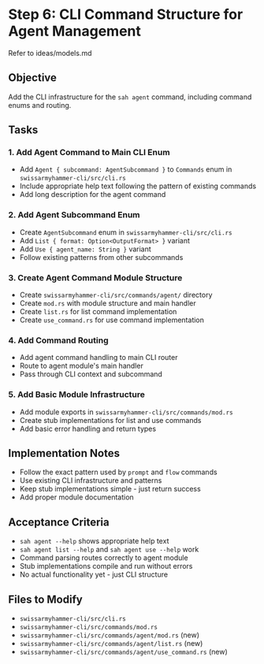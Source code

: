 # Step 6: CLI Command Structure for Agent Management

Refer to ideas/models.md

## Objective

Add the CLI infrastructure for the `sah agent` command, including command enums and routing.

## Tasks

### 1. Add Agent Command to Main CLI Enum
- Add `Agent { subcommand: AgentSubcommand }` to `Commands` enum in `swissarmyhammer-cli/src/cli.rs`
- Include appropriate help text following the pattern of existing commands
- Add long description for the agent command

### 2. Add Agent Subcommand Enum
- Create `AgentSubcommand` enum in `swissarmyhammer-cli/src/cli.rs`
- Add `List { format: Option<OutputFormat> }` variant
- Add `Use { agent_name: String }` variant
- Follow existing patterns from other subcommands

### 3. Create Agent Command Module Structure
- Create `swissarmyhammer-cli/src/commands/agent/` directory
- Create `mod.rs` with module structure and main handler
- Create `list.rs` for list command implementation
- Create `use_command.rs` for use command implementation

### 4. Add Command Routing
- Add agent command handling to main CLI router
- Route to agent module's main handler
- Pass through CLI context and subcommand

### 5. Add Basic Module Infrastructure
- Add module exports in `swissarmyhammer-cli/src/commands/mod.rs`
- Create stub implementations for list and use commands
- Add basic error handling and return types

## Implementation Notes

- Follow the exact pattern used by `prompt` and `flow` commands
- Use existing CLI infrastructure and patterns
- Keep stub implementations simple - just return success
- Add proper module documentation

## Acceptance Criteria

- `sah agent --help` shows appropriate help text
- `sah agent list --help` and `sah agent use --help` work
- Command parsing routes correctly to agent module
- Stub implementations compile and run without errors
- No actual functionality yet - just CLI structure

## Files to Modify

- `swissarmyhammer-cli/src/cli.rs`
- `swissarmyhammer-cli/src/commands/mod.rs`
- `swissarmyhammer-cli/src/commands/agent/mod.rs` (new)
- `swissarmyhammer-cli/src/commands/agent/list.rs` (new)
- `swissarmyhammer-cli/src/commands/agent/use_command.rs` (new)